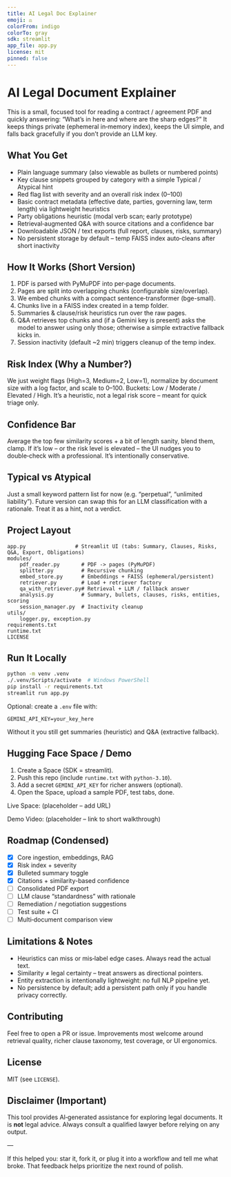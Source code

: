```yaml
---
title: AI Legal Doc Explainer
emoji: ⚖️
colorFrom: indigo
colorTo: gray
sdk: streamlit
app_file: app.py
license: mit
pinned: false
---
```


# AI Legal Document Explainer

This is a small, focused tool for reading a contract / agreement PDF and quickly answering: “What’s in here and where are the sharp edges?” It keeps things private (ephemeral in‑memory index), keeps the UI simple, and falls back gracefully if you don’t provide an LLM key.

## What You Get

* Plain language summary (also viewable as bullets or numbered points)
* Key clause snippets grouped by category with a simple Typical / Atypical hint
* Red flag list with severity and an overall risk index (0–100)
* Basic contract metadata (effective date, parties, governing law, term length) via lightweight heuristics
* Party obligations heuristic (modal verb scan; early prototype)
* Retrieval‑augmented Q&A with source citations and a confidence bar
* Downloadable JSON / text exports (full report, clauses, risks, summary)
* No persistent storage by default – temp FAISS index auto‑cleans after short inactivity

## How It Works (Short Version)

1. PDF is parsed with PyMuPDF into per‑page documents.  
2. Pages are split into overlapping chunks (configurable size/overlap).  
3. We embed chunks with a compact sentence‑transformer (bge-small).  
4. Chunks live in a FAISS index created in a temp folder.  
5. Summaries & clause/risk heuristics run over the raw pages.  
6. Q&A retrieves top chunks and (if a Gemini key is present) asks the model to answer using only those; otherwise a simple extractive fallback kicks in.  
7. Session inactivity (default ~2 min) triggers cleanup of the temp index.

## Risk Index (Why a Number?)

We just weight flags (High=3, Medium=2, Low=1), normalize by document size with a log factor, and scale to 0–100. Buckets: Low / Moderate / Elevated / High. It’s a heuristic, not a legal risk score – meant for quick triage only.

## Confidence Bar

Average the top few similarity scores + a bit of length sanity, blend them, clamp. If it’s low – or the risk level is elevated – the UI nudges you to double‑check with a professional. It’s intentionally conservative.

## Typical vs Atypical

Just a small keyword pattern list for now (e.g. “perpetual”, “unlimited liability”). Future version can swap this for an LLM classification with a rationale. Treat it as a hint, not a verdict.

## Project Layout

```
app.py                # Streamlit UI (tabs: Summary, Clauses, Risks, Q&A, Export, Obligations)
modules/
	pdf_reader.py       # PDF -> pages (PyMuPDF)
	splitter.py         # Recursive chunking
	embed_store.py      # Embeddings + FAISS (ephemeral/persistent)
	retriever.py        # Load + retriever factory
	qa_with_retriever.py# Retrieval + LLM / fallback answer
	analysis.py         # Summary, bullets, clauses, risks, entities, scoring
	session_manager.py  # Inactivity cleanup
utils/
	logger.py, exception.py
requirements.txt
runtime.txt
LICENSE
```

## Run It Locally

```bash
python -m venv .venv
./.venv/Scripts/activate  # Windows PowerShell
pip install -r requirements.txt
streamlit run app.py
```

Optional: create a `.env` file with:
```
GEMINI_API_KEY=your_key_here
```
Without it you still get summaries (heuristic) and Q&A (extractive fallback).

## Hugging Face Space / Demo

1. Create a Space (SDK = streamlit).  
2. Push this repo (include `runtime.txt` with `python-3.10`).  
3. Add a secret `GEMINI_API_KEY` for richer answers (optional).  
4. Open the Space, upload a sample PDF, test tabs, done.  

Live Space: (placeholder – add URL)

Demo Video: (placeholder – link to short walkthrough)

## Roadmap (Condensed)

- [x] Core ingestion, embeddings, RAG
- [x] Risk index + severity
- [x] Bulleted summary toggle
- [x] Citations + similarity-based confidence
- [ ] Consolidated PDF export
- [ ] LLM clause “standardness” with rationale
- [ ] Remediation / negotiation suggestions
- [ ] Test suite + CI
- [ ] Multi‑document comparison view

## Limitations & Notes

* Heuristics can miss or mis‑label edge cases. Always read the actual text.
* Similarity ≠ legal certainty – treat answers as directional pointers.
* Entity extraction is intentionally lightweight: no full NLP pipeline yet.
* No persistence by default; add a persistent path only if you handle privacy correctly.

## Contributing

Feel free to open a PR or issue. Improvements most welcome around retrieval quality, richer clause taxonomy, test coverage, or UI ergonomics.

## License

MIT (see `LICENSE`).

## Disclaimer (Important)

This tool provides AI‑generated assistance for exploring legal documents. It is **not** legal advice. Always consult a qualified lawyer before relying on any output.

—

If this helped you: star it, fork it, or plug it into a workflow and tell me what broke. That feedback helps prioritize the next round of polish.
